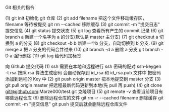   Git 相关的指令

  (1)  git init 初始化 git 仓库
  (2)  git add filename 把这个文件移动缓存区，filename 等待被提交
       git rm --cached 移除缓存
  (3)  git commit -m "提交日志"  提交信息
  (4)  git status 提交状态
  (5)  git log 查看所有产生的 commit 记录
  (6)  git branch a 新建一个名字为 a 的分支(默认是 master 主分支)
  (7)  git checkout a 切换到 a 的分支
  (8)  git checkout -b b  新建一个b 分支，自动切换到 b 分支.
  (9)  git merge a 把 a 分支的代码合并过来
  (10) git branch -d a 删除 a 分支  git branch -D a 强行删除
  (11) git tag 给代码加标签 

   向 Github 提交代码
   (1) ssh 需要在本地和远程进行 ssh 密码的配对
       ssh-keygen -t rsa 按照 rsa 算法生成密码
       会自动保存到 id_rsa 和 id_rsa.pub 文件中
       把密码添加到远程的 Key 中
   (2) git push origin master 把本地提交到 master 分支
   (3) git pull origin master 把远程最新代码更新到本地(先 pull 再 push)
   (4) git clone git@github.com:Marze000/test.git 克隆项目
   (5) git remote -v 查看当前项目有哪些远程仓库
   (6) 删除远程仓库的文件
       git rm -r --cached filename 删除缓存
       git commit -m "提交信息"
       git push 提交后就会删除远程仓库文件
   

